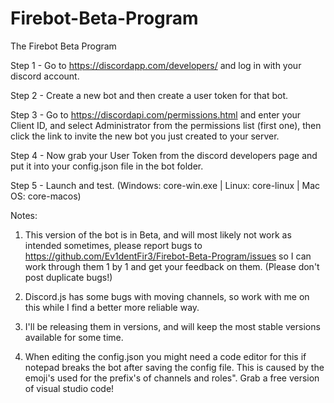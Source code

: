 # Firebot-Beta-Program
The Firebot Beta Program


Step 1 - Go to https://discordapp.com/developers/ and log in with your discord account.

Step 2 - Create a new bot and then create a user token for that bot.

Step 3 - Go to https://discordapi.com/permissions.html and enter your Client ID, and select Administrator from the permissions list (first one), then click the link to invite the new bot you just created to your server.

Step 4 - Now grab your User Token from the discord developers page and put it into your config.json file in the bot folder.

Step 5 - Launch and test. (Windows: core-win.exe | Linux: core-linux | Mac OS: core-macos)


Notes:
1. This version of the bot is in Beta, and will most likely not work as intended sometimes, please report bugs to https://github.com/Ev1dentFir3/Firebot-Beta-Program/issues so I can work through them 1 by 1 and get your feedback on them. (Please don't post duplicate bugs!)

2. Discord.js has some bugs with moving channels, so work with me on this while I find a better more reliable way.

3. I'll be releasing them in versions, and will keep the most stable versions available for some time.

4. When editing the config.json you might need a code editor for this if notepad breaks the bot after saving the config file. This is caused by the emoji's used for the prefix's of channels and roles". Grab a free version of visual studio code!
